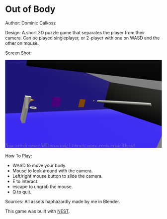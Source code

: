 # Out of Body

Author: Dominic Calkosz

Design: A short 3D puzzle game that separates the player from their camera.
Can be played singleplayer, or 2-player with one on WASD and the other on mouse.

Screen Shot:

![Screen Shot](screenshot.png)

How To Play:

* WASD to move your body.
* Mouse to look around with the camera.
* Left/right mouse button to slide the camera.
* E to interact.
* escape to ungrab the mouse.
* Q to quit.

Sources: All assets haphazardly made by me in Blender.

This game was built with [NEST](NEST.md).

